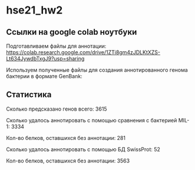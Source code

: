 # hse21_hw2

## Ссылки на google colab ноутбуки

Подготавливаем файлы для аннотации:
https://colab.research.google.com/drive/1ZTi8gm4zJDLKtXZS-Lt634JywdbTxgJ9?usp=sharing


Используем полученные файлы для создания аннотированного генома бактерии в формате GenBank:


## Статистика

Сколько предсказано генов всего: 3615

Сколько удалось аннотировать с помощью сравнения с бактерией MIL-1: 3334

Кол-во белков, оставшихся без аннотации: 281

Сколько удалось аннотировать с помощью БД SwissProt: 52

Кол-во белков, оставшихся без аннотации: 3563
